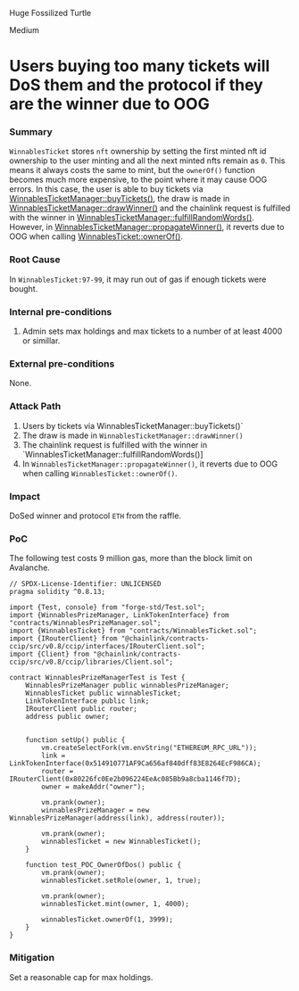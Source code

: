 Huge Fossilized Turtle

Medium

# Users buying too many tickets will DoS them and the protocol if they are the winner due to OOG

### Summary

`WinnablesTicket` stores `nft` ownership by setting the first minted nft id ownership to the user minting and all the next minted nfts remain as `0`. This means it always costs the same to mint, but the `ownerOf()` function becomes much more expensive, to the point where it may cause OOG errors. In this case, the user is able to buy tickets via [WinnablesTicketManager::buyTickets()](https://github.com/sherlock-audit/2024-08-winnables-raffles/blob/main/public-contracts/contracts/WinnablesTicketManager.sol#L182), the draw is made in [WinnablesTicketManager::drawWinner()](https://github.com/sherlock-audit/2024-08-winnables-raffles/blob/main/public-contracts/contracts/WinnablesTicketManager.sol#L310) and the chainlink request is fulfilled with the winner in [WinnablesTicketManager::fulfillRandomWords()](https://github.com/sherlock-audit/2024-08-winnables-raffles/blob/main/public-contracts/contracts/WinnablesTicketManager.sol#L350). However, in [WinnablesTicketManager::propagateWinner()](https://github.com/sherlock-audit/2024-08-winnables-raffles/blob/main/public-contracts/contracts/WinnablesTicketManager.sol#L334), it reverts due to OOG when calling [WinnablesTicket::ownerOf()](https://github.com/sherlock-audit/2024-08-winnables-raffles/blob/main/public-contracts/contracts/WinnablesTicket.sol#L97-L99).

### Root Cause

In `WinnablesTicket:97-99`, it may run out of gas if enough tickets were bought.

### Internal pre-conditions

1. Admin sets max holdings and max tickets to a number of at least 4000 or simillar.

### External pre-conditions

None.

### Attack Path

1. Users by tickets via WinnablesTicketManager::buyTickets()`
2. The draw is made in `WinnablesTicketManager::drawWinner()` 
3. The chainlink request is fulfilled with the winner in `WinnablesTicketManager::fulfillRandomWords()]
4. In `WinnablesTicketManager::propagateWinner()`, it reverts due to OOG when calling `WinnablesTicket::ownerOf()`.

### Impact

DoSed winner and protocol `ETH` from the raffle.

### PoC

The following test costs 9 million gas, more than the block limit on Avalanche.

```solidity
// SPDX-License-Identifier: UNLICENSED
pragma solidity ^0.8.13;

import {Test, console} from "forge-std/Test.sol";
import {WinnablesPrizeManager, LinkTokenInterface} from "contracts/WinnablesPrizeManager.sol";
import {WinnablesTicket} from "contracts/WinnablesTicket.sol";
import {IRouterClient} from "@chainlink/contracts-ccip/src/v0.8/ccip/interfaces/IRouterClient.sol";
import {Client} from "@chainlink/contracts-ccip/src/v0.8/ccip/libraries/Client.sol";

contract WinnablesPrizeManagerTest is Test {
    WinnablesPrizeManager public winnablesPrizeManager;
    WinnablesTicket public winnablesTicket;
    LinkTokenInterface public link;
    IRouterClient public router;
    address public owner;


    function setUp() public {
        vm.createSelectFork(vm.envString("ETHEREUM_RPC_URL"));
        link = LinkTokenInterface(0x514910771AF9Ca656af840dff83E8264EcF986CA);
        router = IRouterClient(0x80226fc0Ee2b096224EeAc085Bb9a8cba1146f7D);
        owner = makeAddr("owner");

        vm.prank(owner);
        winnablesPrizeManager = new WinnablesPrizeManager(address(link), address(router));

        vm.prank(owner);
        winnablesTicket = new WinnablesTicket();
    }

    function test_POC_OwnerOfDos() public {
        vm.prank(owner);
        winnablesTicket.setRole(owner, 1, true);

        vm.prank(owner);
        winnablesTicket.mint(owner, 1, 4000);

        winnablesTicket.ownerOf(1, 3999);
    }
}

```

### Mitigation

Set a reasonable cap for max holdings.